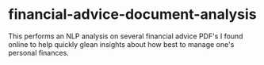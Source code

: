 # financial-advice-document-analysis
This performs an NLP analysis on several financial advice PDF's I found online to help quickly glean insights about how best to manage one's personal finances.
